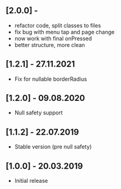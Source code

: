 ## [2.0.0] -
- refactor code, split classes to files
- fix bug with menu tap and page change
- now work with final onPressed
- better structure, more clean

## [1.2.1] - 27.11.2021

* Fix for nullable borderRadius

## [1.2.0] - 09.08.2020

* Null safety support

## [1.1.2] - 22.07.2019

* Stable version (pre null safety)

## [1.0.0] - 20.03.2019

* Initial release
